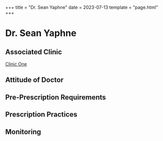 +++
title = "Dr. Sean Yaphne"
date = 2023-07-13
template = "page.html"
+++

# Dr. Sean Yaphne
## Associated Clinic
[Clinic One](...\clinics\clinics-template.md)
## Attitude of Doctor
## Pre-Prescription Requirements
## Prescription Practices
## Monitoring
